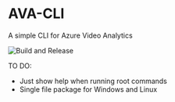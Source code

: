 # AVA-CLI
A simple CLI for Azure Video Analytics

![Build and Release](https://github.com/davidxw/ava-cli/actions/workflows/dotnet.yml/badge.svg)

TO DO:

- Just show help when running root commands
- Single file package for Windows and Linux